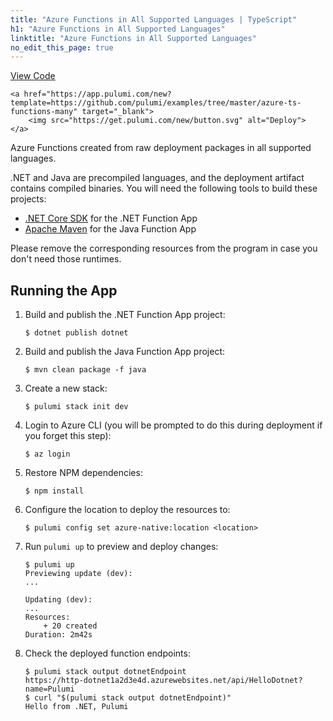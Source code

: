 ```yaml
---
title: "Azure Functions in All Supported Languages | TypeScript"
h1: "Azure Functions in All Supported Languages"
linktitle: "Azure Functions in All Supported Languages"
no_edit_this_page: true
---
```


<!-- WARNING: this page was generated by a tool. Do not edit it by hand. -->
<!-- To change it, please see https://github.com/pulumi/docs/tree/master/tools/mktutorial. -->

<p class="mb-4 flex">
    <a class="flex flex-wrap items-center rounded text-xs text-white bg-blue-600 border-2 border-blue-600 px-2 mr-2 whitespace-no-wrap hover:text-white" style="height: 32px" href="https://github.com/pulumi/examples/tree/master/azure-ts-functions-many" target="_blank">
        <span><i class="fab fa-github pr-2"></i> View Code</span>
    </a>

    <a href="https://app.pulumi.com/new?template=https://github.com/pulumi/examples/tree/master/azure-ts-functions-many" target="_blank">
        <img src="https://get.pulumi.com/new/button.svg" alt="Deploy">
    </a>
</p>


Azure Functions created from raw deployment packages in all supported languages.

.NET and Java are precompiled languages, and the deployment artifact contains compiled binaries. You will need the following tools to build these projects:

- [.NET Core SDK](https://dotnet.microsoft.com/download) for the .NET Function App
- [Apache Maven](https://maven.apache.org/) for the Java Function App

Please remove the corresponding resources from the program in case you don't need those runtimes.

## Running the App

1.  Build and publish the .NET Function App project:

    ```
    $ dotnet publish dotnet
    ```

1.  Build and publish the Java Function App project:

    ```
    $ mvn clean package -f java
    ```

1.  Create a new stack:

    ```
    $ pulumi stack init dev
    ```

1.  Login to Azure CLI (you will be prompted to do this during deployment if you forget this step):

    ```
    $ az login
    ```

1.  Restore NPM dependencies:

    ```
    $ npm install
    ```

1.  Configure the location to deploy the resources to:

    ```
    $ pulumi config set azure-native:location <location>
    ```

1.  Run `pulumi up` to preview and deploy changes:

    ```
    $ pulumi up
    Previewing update (dev):
    ...

    Updating (dev):
    ...
    Resources:
        + 20 created
    Duration: 2m42s
    ```

1.  Check the deployed function endpoints:

    ```
    $ pulumi stack output dotnetEndpoint
    https://http-dotnet1a2d3e4d.azurewebsites.net/api/HelloDotnet?name=Pulumi
    $ curl "$(pulumi stack output dotnetEndpoint)"
    Hello from .NET, Pulumi
    ```


